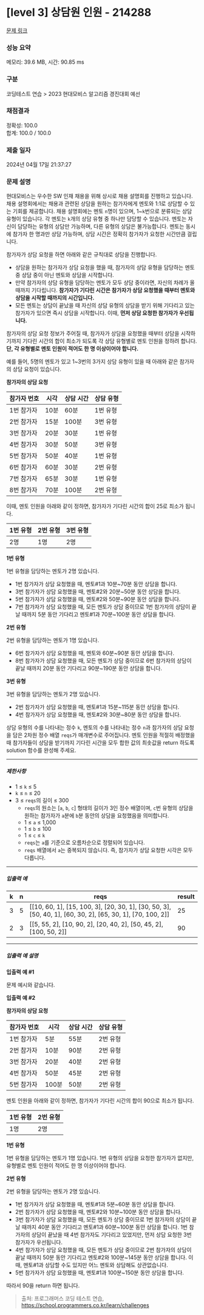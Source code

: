 # [level 3] 상담원 인원 - 214288 

[문제 링크](https://school.programmers.co.kr/learn/courses/30/lessons/214288) 

### 성능 요약

메모리: 39.6 MB, 시간: 90.85 ms

### 구분

코딩테스트 연습 > 2023 현대모비스 알고리즘 경진대회 예선

### 채점결과

정확성: 100.0<br/>합계: 100.0 / 100.0

### 제출 일자

2024년 04월 17일 21:37:27

### 문제 설명

<p>현대모비스는 우수한 SW 인재 채용을 위해 상시로 채용 설명회를 진행하고 있습니다. 채용 설명회에서는 채용과 관련된 상담을 원하는 참가자에게 멘토와 1:1로 상담할 수 있는 기회를 제공합니다. 채용 설명회에는 멘토 <code>n</code>명이 있으며, 1~<code>k</code>번으로 분류되는 상담 유형이 있습니다. 각 멘토는 <code>k</code>개의 상담 유형 중 하나만 담당할 수 있습니다. 멘토는 자신이 담당하는 유형의 상담만 가능하며, 다른 유형의 상담은 불가능합니다. 멘토는 동시에 참가자 한 명과만 상담 가능하며, 상담 시간은 정확히 참가자가 요청한 시간만큼 걸립니다. </p>

<p>참가자가 상담 요청을 하면 아래와 같은 규칙대로 상담을 진행합니다.</p>

<ul>
<li>상담을 원하는 참가자가 상담 요청을 했을 때, 참가자의 상담 유형을 담당하는 멘토 중 상담 중이 아닌 멘토와 상담을 시작합니다.</li>
<li>만약 참가자의 상담 유형을 담당하는 멘토가 모두 상담 중이라면, 자신의 차례가 올 때까지 기다립니다. <strong>참가자가 기다린 시간은 참가자가 상담 요청했을 때부터 멘토와 상담을 시작할 때까지의 시간입니다.</strong> </li>
<li>모든 멘토는 상담이 끝났을 때 자신의 상담 유형의 상담을 받기 위해 기다리고 있는 참가자가 있으면 즉시 상담을 시작합니다. 이때, <strong>먼저 상담 요청한 참가자가 우선됩니다.</strong></li>
</ul>

<p>참가자의 상담 요청 정보가 주어질 때, 참가자가 상담을 요청했을 때부터 상담을 시작하기까지 기다린 시간의 합이 최소가 되도록 각 상담 유형별로 멘토 인원을 정하려 합니다. <strong>단, 각 유형별로 멘토 인원이 적어도 한 명 이상이어야 합니다.</strong> </p>

<p>예를 들어, 5명의 멘토가 있고 1~3번의 3가지 상담 유형이 있을 때 아래와 같은 참가자의 상담 요청이 있습니다.</p>

<p><strong>참가자의 상담 요청</strong></p>
<table class="table">
        <thead><tr>
<th>참가자 번호</th>
<th>시각</th>
<th>상담 시간</th>
<th>상담 유형</th>
</tr>
</thead>
        <tbody><tr>
<td>1번 참가자</td>
<td>10분</td>
<td>60분</td>
<td>1번 유형</td>
</tr>
<tr>
<td>2번 참가자</td>
<td>15분</td>
<td>100분</td>
<td>3번 유형</td>
</tr>
<tr>
<td>3번 참가자</td>
<td>20분</td>
<td>30분</td>
<td>1번 유형</td>
</tr>
<tr>
<td>4번 참가자</td>
<td>30분</td>
<td>50분</td>
<td>3번 유형</td>
</tr>
<tr>
<td>5번 참가자</td>
<td>50분</td>
<td>40분</td>
<td>1번 유형</td>
</tr>
<tr>
<td>6번 참가자</td>
<td>60분</td>
<td>30분</td>
<td>2번 유형</td>
</tr>
<tr>
<td>7번 참가자</td>
<td>65분</td>
<td>30분</td>
<td>1번 유형</td>
</tr>
<tr>
<td>8번 참가자</td>
<td>70분</td>
<td>100분</td>
<td>2번 유형</td>
</tr>
</tbody>
      </table>
<p>이때, 멘토 인원을 아래와 같이 정하면, 참가자가 기다린 시간의 합이 25로 최소가 됩니다.</p>
<table class="table">
        <thead><tr>
<th>1번 유형</th>
<th>2번 유형</th>
<th>3번 유형</th>
</tr>
</thead>
        <tbody><tr>
<td>2명</td>
<td>1명</td>
<td>2명</td>
</tr>
</tbody>
      </table>
<p><strong>1번 유형</strong></p>

<p>1번 유형을 담당하는 멘토가 2명 있습니다.</p>

<ul>
<li>1번 참가자가 상담 요청했을 때, 멘토#1과 10분~70분 동안 상담을 합니다.</li>
<li>3번 참가자가 상담 요청했을 때, 멘토#2와 20분~50분 동안 상담을 합니다.</li>
<li>5번 참가자가 상담 요청했을 때, 멘토#2와 50분~90분 동안 상담을 합니다.</li>
<li>7번 참가자가 상담 요청했을 때, 모든 멘토가 상담 중이므로 1번 참가자의 상담이 끝날 때까지 5분 동안 기다리고 멘토#1과 70분~100분 동안 상담을 합니다. </li>
</ul>

<p><strong>2번 유형</strong></p>

<p>2번 유형을 담당하는 멘토가 1명 있습니다.</p>

<ul>
<li>6번 참가자가 상담 요청했을 때, 멘토와 60분~90분 동안 상담을 합니다.</li>
<li>8번 참가자가 상담 요청했을 때, 모든 멘토가 상담 중이므로 6번 참가자의 상담이 끝날 때까지 20분 동안 기다리고 90분~190분 동안 상담을 합니다.</li>
</ul>

<p><strong>3번 유형</strong></p>

<p>3번 유형을 담당하는 멘토가 2명 있습니다.</p>

<ul>
<li>2번 참가자가 상담 요청했을 때, 멘토#1과 15분~115분 동안 상담을 합니다.</li>
<li>4번 참가자가 상담 요청했을 때, 멘토#2와 30분~80분 동안 상담을 합니다.</li>
</ul>

<p>상담 유형의 수를 나타내는 정수 <code>k</code>, 멘토의 수를 나타내는 정수 <code>n</code>과 참가자의 상담 요청을 담은 2차원 정수 배열 <code>reqs</code>가 매개변수로 주어집니다. 멘토 인원을 적절히 배정했을 때 참가자들이 상담을 받기까지 기다린 시간을 모두 합한 값의 최솟값을 return 하도록 solution 함수를 완성해 주세요.</p>

<hr>

<h5>제한사항</h5>

<ul>
<li>1 ≤ <code>k</code> ≤ 5</li>
<li><code>k</code> ≤ <code>n</code> ≤ 20</li>
<li>3 ≤ <code>reqs</code>의 길이 ≤ 300

<ul>
<li><code>reqs</code>의 원소는 [<code>a</code>, <code>b</code>, <code>c</code>] 형태의 길이가 3인 정수 배열이며, <code>c</code>번 유형의 상담을 원하는 참가자가 <code>a</code>분에 <code>b</code>분 동안의 상담을 요청했음을 의미합니다.</li>
<li>1 ≤ <code>a</code> ≤ 1,000</li>
<li>1 ≤ <code>b</code> ≤ 100</li>
<li>1 ≤ <code>c</code> ≤ <code>k</code></li>
<li><code>reqs</code>는 <code>a</code>를 기준으로 오름차순으로 정렬되어 있습니다.</li>
<li><code>reqs</code> 배열에서 <code>a</code>는 중복되지 않습니다. 즉, 참가자가 상담 요청한 시각은 모두 다릅니다.</li>
</ul></li>
</ul>

<hr>

<h5>입출력 예</h5>
<table class="table">
        <thead><tr>
<th>k</th>
<th>n</th>
<th>reqs</th>
<th>result</th>
</tr>
</thead>
        <tbody><tr>
<td>3</td>
<td>5</td>
<td>[[10, 60, 1], [15, 100, 3], [20, 30, 1], [30, 50, 3], [50, 40, 1], [60, 30, 2], [65, 30, 1], [70, 100, 2]]</td>
<td>25</td>
</tr>
<tr>
<td>2</td>
<td>3</td>
<td>[[5, 55, 2], [10, 90, 2], [20, 40, 2], [50, 45, 2], [100, 50, 2]]</td>
<td>90</td>
</tr>
</tbody>
      </table>
<hr>

<h5>입출력 예 설명</h5>

<p><strong>입출력 예 #1</strong></p>

<p>문제 예시와 같습니다.</p>

<p><strong>입출력 예 #2</strong></p>

<p><strong>참가자의 상담 요청</strong></p>
<table class="table">
        <thead><tr>
<th>참가자 번호</th>
<th>시각</th>
<th>상담 시간</th>
<th>상담 유형</th>
</tr>
</thead>
        <tbody><tr>
<td>1번 참가자</td>
<td>5분</td>
<td>55분</td>
<td>2번 유형</td>
</tr>
<tr>
<td>2번 참가자</td>
<td>10분</td>
<td>90분</td>
<td>2번 유형</td>
</tr>
<tr>
<td>3번 참가자</td>
<td>20분</td>
<td>40분</td>
<td>2번 유형</td>
</tr>
<tr>
<td>4번 참가자</td>
<td>50분</td>
<td>45분</td>
<td>2번 유형</td>
</tr>
<tr>
<td>5번 참가자</td>
<td>100분</td>
<td>50분</td>
<td>2번 유형</td>
</tr>
</tbody>
      </table>
<p>멘토 인원을 아래와 같이 정하면, 참가자가 기다린 시간의 합이 90으로 최소가 됩니다.</p>
<table class="table">
        <thead><tr>
<th>1번 유형</th>
<th>2번 유형</th>
</tr>
</thead>
        <tbody><tr>
<td>1명</td>
<td>2명</td>
</tr>
</tbody>
      </table>
<p><strong>1번 유형</strong></p>

<p>1번 유형을 담당하는 멘토가 1명 있습니다. 1번 유형의 상담을 요청한 참가자가 없지만, 유형별로 멘토 인원이 적어도 한 명 이상이어야 합니다.</p>

<p><strong>2번 유형</strong></p>

<p>2번 유형을 담당하는 멘토가 2명 있습니다. </p>

<ul>
<li>1번 참가자가 상담 요청했을 때, 멘토#1과 5분~60분 동안 상담을 합니다. </li>
<li>2번 참가자가 상담 요청했을 때, 멘토#2와 10분~100분 동안 상담을 합니다. </li>
<li>3번 참가자가 상담 요청했을 때, 모든 멘토가 상담 중이므로 1번 참가자의 상담이 끝날 때까지 40분 동안 기다리고 멘토#1과 60분~100분 동안 상담을 합니다. 1번 참가자의 상담이 끝났을 때 4번 참가자도 기다리고 있었지만, 먼저 상담 요청한 3번 참가자가 우선됩니다.</li>
<li>4번 참가자가 상담 요청했을 때, 모든 멘토가 상담 중이므로 2번 참가자의 상담이 끝날 때까지 50분 동안 기다리고 멘토#2와 100분~145분 동안 상담을 합니다. 이때, 멘토#1과 상담할 수도 있지만 어느 멘토와 상담해도 상관없습니다.</li>
<li>5번 참가자가 상담 요청했을 때, 멘토#1과 100분~150분 동안 상담을 합니다. </li>
</ul>

<p>따라서 90을 return 하면 됩니다.</p>


> 출처: 프로그래머스 코딩 테스트 연습, https://school.programmers.co.kr/learn/challenges
